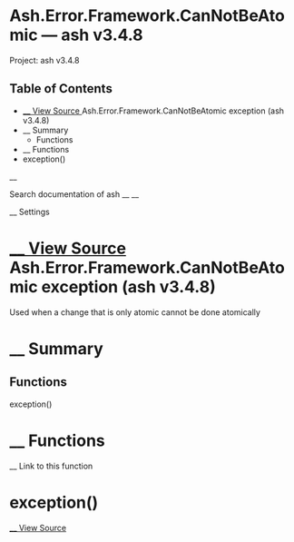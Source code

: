 # Ash.Error.Framework.CanNotBeAtomic — ash v3.4.8

Project: ash v3.4.8

## Table of Contents

- [ __ View Source ](external_link) Ash.Error.Framework.CanNotBeAtomic exception (ash v3.4.8)
- __ Summary
  - Functions
- __ Functions
- exception()

__

Search documentation of ash __ __

__ Settings

#  [ __ View Source ](external_link) Ash.Error.Framework.CanNotBeAtomic exception (ash v3.4.8)

Used when a change that is only atomic cannot be done atomically

#  __ Summary

##  Functions

exception()

#  __ Functions

__ Link to this function

# exception()

[ __ View Source ](external_link)
